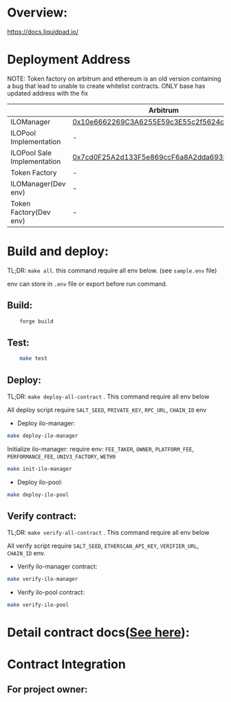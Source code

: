 # Overview:
https://docs.liquidpad.io/

# Deployment Address

NOTE: Token factory on arbitrum and ethereum is an old version containing a bug that lead to unable to create whitelist contracts. ONLY base has updated address with the fix

| | Arbitrum | Base | Ethereum |
|--- |--- |--- |--- |
| ILOManager | [0x10e6662269C3A6255E59c3E55c2f5624c7B983c5](https://arbiscan.io/address/0x10e6662269C3A6255E59c3E55c2f5624c7B983c5) | [0x10e6662269C3A6255E59c3E55c2f5624c7B983c5](https://basescan.org/address/0x10e6662269C3A6255E59c3E55c2f5624c7B983c5) | [0x10e6662269C3A6255E59c3E55c2f5624c7B983c5](https://etherscan.io/address/0x10e6662269C3A6255E59c3E55c2f5624c7B983c5) |
| ILOPool Implementation | - | [0x1516fb2f49e6a47dd4721c64e4403b436296f421](https://basescan.org/address/0x1516fb2f49e6a47dd4721c64e4403b436296f421) | - |
| ILOPool Sale Implementation | [0x7cd0F25A2d133F5e869ccF6a8A2dda693BecF15A](https://arbiscan.io/address/0x7cd0F25A2d133F5e869ccF6a8A2dda693BecF15A) | [0x7cd0F25A2d133F5e869ccF6a8A2dda693BecF15A](https://basescan.org/address/0x7cd0F25A2d133F5e869ccF6a8A2dda693BecF15A) | [0x7cd0F25A2d133F5e869ccF6a8A2dda693BecF15A](https://etherscan.io/address/0x7cd0F25A2d133F5e869ccF6a8A2dda693BecF15A) |
| Token Factory | - | [0x0CD6C644F2Ff3F262D9468Bfa0Afbd5e44850ebC](https://basescan.org/address/0x0CD6C644F2Ff3F262D9468Bfa0Afbd5e44850ebC) | - |
| ILOManager(Dev env) | - | [0x53D7AfC47A7DdA30605EA3907201f19f851a660D](https://basescan.org/address/0x53D7AfC47A7DdA30605EA3907201f19f851a660D) | - |
| Token Factory(Dev env) | - | [0x3A84fD3c3d10F8F447656E27000cF82230333260](https://basescan.org/address/0x3A84fD3c3d10F8F447656E27000cF82230333260) | - |

# Build and deploy:

TL;DR: `make all`. this command require all env below. (see `sample.env` file)

env can store in `.env` file or export before run command.

## Build:
```bash
    forge build
```
## Test:
```bash
    make test
```

## Deploy:

TL;DR: `make deploy-all-contract` . This command require all env below

All deploy script require `SALT_SEED`, `PRIVATE_KEY`, `RPC_URL`, `CHAIN_ID` env

- Deploy ilo-manager: 
```bash
make deploy-ilo-manager
```

Initialize ilo-manager:
require env: `FEE_TAKER`, `OWNER`, `PLATFORM_FEE`, `PERFORMANCE_FEE`, `UNIV3_FACTORY`, `WETH9`
```bash
make init-ilo-manager
```

- Deploy ilo-pool: 
```bash
make deploy-ilo-pool
```

## Verify contract:

TL;DR: `make verify-all-contract` . This command require all env below

All verify script require `SALT_SEED`, `ETHERSCAN_API_KEY`, `VERIFIER_URL`, `CHAIN_ID` env.

- Verify ilo-manager contract:
```bash
make verify-ilo-manager
```
- Verify ilo-pool contract:
```bash
make verify-ilo-pool
```



# Detail contract docs([See here](docs/src/SUMMARY.md)):

# Contract Integration

## For project owner:
